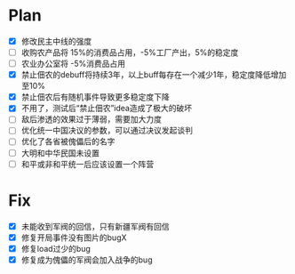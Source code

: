 # Plan

- [x] 修改民主中线的强度
- [ ] 收购农产品将 15%的消费品占用，-5%工厂产出，5%的稳定度
- [ ] 农业办公室将 -5%消费品占用
- [x] 禁止佃农的debuff将持续3年，以上buff每存在一个减少1年，稳定度降低增加至10%
- [x] 禁止佃农后有随机事件导致更多稳定度下降
- [x] 不用了，测试后“禁止佃农”idea造成了极大的破坏
- [ ] 敌后渗透的效果过于薄弱，需要加大力度
- [ ] 优化统一中国决议的参数，可以通过决议发起谈判
- [ ] 优化了各省被傀儡后的名字
- [ ] 大明和中华民国未设置
- [ ] 和平或非和平统一后应该设置一个阵营

# Fix

- [x] 未能收到军阀的回信，只有新疆军阀有回信
- [x] 修复开局事件没有图片的bugX
- [x] 修复load过少的bug
- [x] 修复成为傀儡的军阀会加入战争的bug